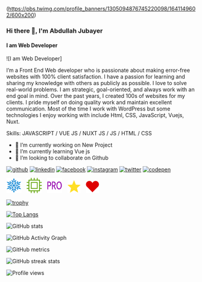 (https://pbs.twimg.com/profile_banners/1305094876745220098/1641149602/600x200)
### Hi there 👋, I'm Abdullah Jubayer
#### I am Web Developer
![I am Web Developer]

I’m a Front End Web developer who is passionate about making error-free websites with 100% client satisfaction. I have a passion for learning and sharing my knowledge with others as publicly as possible. I love to solve real-world problems. I am strategic, goal-oriented, and always work with an end goal in mind. Over the past years, I created 100s of websites for my clients. I pride myself on doing quality work and maintain excellent communication. Most of the time I work with WordPress but some technologies I enjoy working with include Html, CSS, JavaScript, Vuejs, Nuxt.

Skills: JAVASCRIPT / VUE JS / NUXT JS / JS / HTML / CSS

- 🔭 I’m currently working on New Project 
- 🌱 I’m currently learning Vue js 
- 👯 I’m looking to collaborate on Github 


[<img src='https://cdn.jsdelivr.net/npm/simple-icons@3.0.1/icons/github.svg' alt='github' height='40'>](https://github.com/Abdullah9001)  [<img src='https://cdn.jsdelivr.net/npm/simple-icons@3.0.1/icons/linkedin.svg' alt='linkedin' height='40'>](https://www.linkedin.com/in/abdullah-jubayer-a57178205/)  [<img src='https://cdn.jsdelivr.net/npm/simple-icons@3.0.1/icons/facebook.svg' alt='facebook' height='40'>](https://www.facebook.com/mdabdullahjubayer.toaha)  [<img src='https://cdn.jsdelivr.net/npm/simple-icons@3.0.1/icons/instagram.svg' alt='instagram' height='40'>](https://www.instagram.com/jubayer4505/)  [<img src='https://cdn.jsdelivr.net/npm/simple-icons@3.0.1/icons/twitter.svg' alt='twitter' height='40'>](https://twitter.com/Abdulla77450444)  [<img src='https://cdn.jsdelivr.net/npm/simple-icons@3.0.1/icons/codepen.svg' alt='codepen' height='40'>](https://codepen.io/abdullah9001)  

<a href='https://archiveprogram.github.com/'><img src='https://raw.githubusercontent.com/acervenky/animated-github-badges/master/assets/acbadge.gif' width='40' height='40'></a> <a href='https://docs.github.com/en/developers'><img src='https://raw.githubusercontent.com/acervenky/animated-github-badges/master/assets/devbadge.gif' width='40' height='40'></a> <a href='https://github.com/pricing'><img src='https://raw.githubusercontent.com/acervenky/animated-github-badges/master/assets/pro.gif' width='40' height='40'></a> <a href='https://stars.github.com/'><img src='https://raw.githubusercontent.com/acervenky/animated-github-badges/master/assets/starbadge.gif' width='35' height='35'></a> <a href='https://docs.github.com/en/github/supporting-the-open-source-community-with-github-sponsors'><img src='https://raw.githubusercontent.com/acervenky/animated-github-badges/master/assets/sponsorbadge.gif' width='35' height='35'></a> 

[![trophy](https://github-profile-trophy.vercel.app/?username=Abdullah9001)](https://github.com/ryo-ma/github-profile-trophy)

[![Top Langs](https://github-readme-stats.vercel.app/api/top-langs/?username=Abdullah9001)](https://github.com/anuraghazra/github-readme-stats)

![GitHub stats](https://github-readme-stats.vercel.app/api?username=Abdullah9001&show_icons=true&count_private=true)  

![GitHub Activity Graph](https://activity-graph.herokuapp.com/graph?username=Abdullah9001)  

![GitHub metrics](https://metrics.lecoq.io/Abdullah9001)  

![GitHub streak stats](https://github-readme-streak-stats.herokuapp.com/?user=Abdullah9001)  

![Profile views](https://gpvc.arturio.dev/Abdullah9001)  
